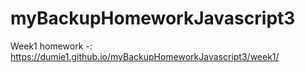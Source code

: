 # myBackupHomeworkJavascript3

Week1 homework -: https://dumie1.github.io/myBackupHomeworkJavascript3/week1/

